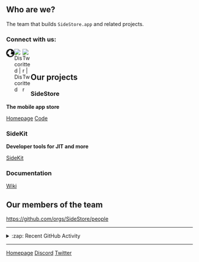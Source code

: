 <!-- 
Docs: How to use GitHub README and actions to auto-generate embedded content.
https://github.com/anuraghazra/github-readme-stats
https://www.youtube.com/watch?v=n6d4KHSKqGk
https://github.com/rahuldkjain/github-profile-readme-generator
 -->

## Who are we?

The team that builds `SideStore.app` and related projects.

### Connect with us:

<!--
[![Website](https://img.shields.io/website?label=sidestore.io&style=for-the-badge&url=https://sidestore.io)](https://sidestore.io)
[![Twitter Follow](https://img.shields.io/twitter/follow/sidestore_io?color=1DA1F2&logo=twitter&style=for-the-badge)](https://twitter.com/intent/follow?original_referer=https%3A%2F%2Fgithub.com%2Fsidestore&screen_name=sidestore)
[![GitHub Followers](https://img.shields.io/github/followers/sidestore?style=for-the-badge)]()
[![GitHub Sponsors](https://img.shields.io/github/sponsors/sidestore?style=for-the-badge
)]() 
-->

[<img align="left" alt="sidestore.io" width="22px" src="https://raw.githubusercontent.com/iconic/open-iconic/master/svg/globe.svg" />][website]
[<img align="left" alt="Discord | Discord" width="22px" src="https://cdn.jsdelivr.net/npm/simple-icons@v3/icons/discord.svg" />][discord]
[<img align="left" alt="Twitter | Twitter" width="22px" src="https://cdn.jsdelivr.net/npm/simple-icons@v3/icons/twitter.svg" />][twitter]

<br />
<br />

## Our projects

### SideStore

__The mobile app store__

[Homepage][website]
[Code][git.sidestore]

### SideKit

__Developer tools for JIT and more__

[SideKit][git.sidekit]

### Documentation

[Wiki][wiki]

## Our members of the team

https://github.com/orgs/SideStore/people

---

<details>
  <summary>:zap: Recent GitHub Activity</summary>

<!--START_SECTION:activity-->
1. 🎉 Merged PR [#58](https://github.com/SideStore/SideStore-Docs/pull/58) in [SideStore/SideStore-Docs](https://github.com/SideStore/SideStore-Docs)
2. 🎉 Merged PR [#57](https://github.com/SideStore/SideStore-Docs/pull/57) in [SideStore/SideStore-Docs](https://github.com/SideStore/SideStore-Docs)
3. 🎉 Merged PR [#54](https://github.com/SideStore/SideStore-Docs/pull/54) in [SideStore/SideStore-Docs](https://github.com/SideStore/SideStore-Docs)
4. 🎉 Merged PR [#56](https://github.com/SideStore/SideStore-Docs/pull/56) in [SideStore/SideStore-Docs](https://github.com/SideStore/SideStore-Docs)
5. 🗣 Commented on [#56](https://github.com/SideStore/SideStore-Docs/issues/56) in [SideStore/SideStore-Docs](https://github.com/SideStore/SideStore-Docs)
6. 💪 Opened PR [#58](https://github.com/SideStore/SideStore-Docs/pull/58) in [SideStore/SideStore-Docs](https://github.com/SideStore/SideStore-Docs)
7. 💪 Opened PR [#57](https://github.com/SideStore/SideStore-Docs/pull/57) in [SideStore/SideStore-Docs](https://github.com/SideStore/SideStore-Docs)
8. 🗣 Commented on [#821](https://github.com/SideStore/SideStore/issues/821) in [SideStore/SideStore](https://github.com/SideStore/SideStore)
9. 🗣 Commented on [#60](https://github.com/SideStore/sidestore.github.io/issues/60) in [SideStore/sidestore.github.io](https://github.com/SideStore/sidestore.github.io)
10. ❗️ Closed issue [#60](https://github.com/SideStore/sidestore.github.io/issues/60) in [SideStore/sidestore.github.io](https://github.com/SideStore/sidestore.github.io)
11. 🎉 Merged PR [#61](https://github.com/SideStore/sidestore.github.io/pull/61) in [SideStore/sidestore.github.io](https://github.com/SideStore/sidestore.github.io)
12. ❗️ Opened issue [#821](https://github.com/SideStore/SideStore/issues/821) in [SideStore/SideStore](https://github.com/SideStore/SideStore)
13. 💪 Opened PR [#56](https://github.com/SideStore/SideStore-Docs/pull/56) in [SideStore/SideStore-Docs](https://github.com/SideStore/SideStore-Docs)
14. ❗️ Opened issue [#820](https://github.com/SideStore/SideStore/issues/820) in [SideStore/SideStore](https://github.com/SideStore/SideStore)
15. ❗️ Closed issue [#816](https://github.com/SideStore/SideStore/issues/816) in [SideStore/SideStore](https://github.com/SideStore/SideStore)
16. 🗣 Commented on [#70](https://github.com/SideStore/SideStore/issues/70) in [SideStore/SideStore](https://github.com/SideStore/SideStore)
17. ❗️ Opened issue [#819](https://github.com/SideStore/SideStore/issues/819) in [SideStore/SideStore](https://github.com/SideStore/SideStore)
18. 🎉 Merged PR [#55](https://github.com/SideStore/SideStore-Docs/pull/55) in [SideStore/SideStore-Docs](https://github.com/SideStore/SideStore-Docs)
19. 💪 Opened PR [#55](https://github.com/SideStore/SideStore-Docs/pull/55) in [SideStore/SideStore-Docs](https://github.com/SideStore/SideStore-Docs)
20. 🗣 Commented on [#54](https://github.com/SideStore/SideStore-Docs/issues/54) in [SideStore/SideStore-Docs](https://github.com/SideStore/SideStore-Docs)
<!--END_SECTION:activity-->

</details>

---

[Homepage][patreon] [Discord][discord] [Twitter][twitter]

<!--
- [Patreon][patreon]
- [OpenCollective][opencollective]
- [YouTube][youtube]
-->

[website]: https://sidestore.io
[wiki]: https://wiki.sidestore.io
[twitter]: https://twitter.com/sidestore_io
[discord]: https://discord.gg/sidestore-949183273383395328
[youtube]: https://youtube.com/TODO
[patreon]: https://www.patreon.com/SideStore
[opencollective]: https://opencollective.com/TODO
[git.sidestore]: https://github.com/SideStore/SideStore/
[git.sidekit]: https://github.com/SideStore/SideKit

